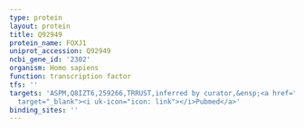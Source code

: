 ```yaml
---
type: protein
layout: protein
title: Q92949
protein_name: FOXJ1
uniprot_accession: Q92949
ncbi_gene_id: '2302'
organism: Homo sapiens
function: transcription factor
tfs: ''
targets: 'ASPM,Q8IZT6,259266,TRRUST,inferred by curator,&ensp;<a href="https://www.ncbi.nlm.nih.gov/pubmed/?term=16809635%5Buid%5D"
  target="_blank"><i uk-icon="icon: link"></i>Pubmed</a>'
binding_sites: ''
---
```

